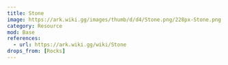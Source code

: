 ```yaml
---
title: Stone
image: https://ark.wiki.gg/images/thumb/d/d4/Stone.png/228px-Stone.png
category: Resource
mod: Base
references:
  - url: https://ark.wiki.gg/wiki/Stone
drops_from: [Rocks]
---
```

